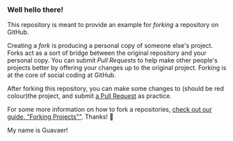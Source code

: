 ### Well hello there!

This repository is meant to provide an example for *forking* a repository on GitHub.

Creating a *fork* is producing a personal copy of someone else's project. Forks act as a sort of bridge between the original repository and your personal copy. You can submit *Pull Requests* to help make other people's projects better by offering your changes up to the original project. Forking is at the core of social coding at GitHub.

After forking this repository, you can make some changes to (should be red colour)the project, and submit [a Pull Request](https://github.com/octocat/Spoon-Knife/pulls) as practice.

For some more information on how to fork a repositories, [check out our guide, "Forking Projects""](http://guides.github.com/overviews/forking/). Thanks! :sparkling_heart:

My name is Guavaer!
